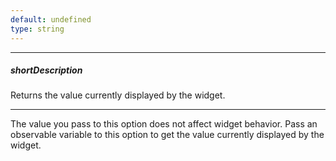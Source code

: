 ```yaml
---
default: undefined
type: string
---
```

---
##### shortDescription
Returns the value currently displayed by the widget.

---
The value you pass to this option does not affect widget behavior. Pass an observable variable to this option to get the value currently displayed by the widget.
